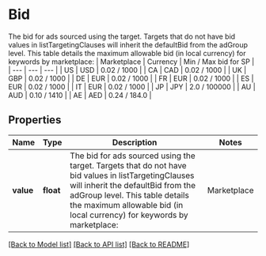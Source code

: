 # Bid

The bid for ads sourced using the target. Targets that do not have bid values in listTargetingClauses will inherit the defaultBid from the adGroup level. This table details the maximum allowable bid (in local currency) for keywords by marketplace: | Marketplace | Currency | Min / Max bid for SP | | --- | --- | --- | | US | USD | 0.02 / 1000 | | CA | CAD | 0.02 / 1000 | | UK | GBP | 0.02 / 1000 | | DE | EUR | 0.02 / 1000 | | FR | EUR | 0.02 / 1000 | | ES | EUR | 0.02 / 1000 | | IT | EUR | 0.02 / 1000 | | JP | JPY | 2.0 / 100000 | | AU | AUD | 0.10 / 1410 | | AE | AED | 0.24 / 184.0 |

## Properties
Name | Type | Description | Notes
------------ | ------------- | ------------- | -------------
**value** | **float** | The bid for ads sourced using the target. Targets that do not have bid values in listTargetingClauses will inherit the defaultBid from the adGroup level. This table details the maximum allowable bid (in local currency) for keywords by marketplace: | Marketplace | Currency | Min / Max bid for SP | | --- | --- | --- | | US | USD | 0.02 / 1000 | | CA | CAD | 0.02 / 1000 | | UK | GBP | 0.02 / 1000 | | DE | EUR | 0.02 / 1000 | | FR | EUR | 0.02 / 1000 | | ES | EUR | 0.02 / 1000 | | IT | EUR | 0.02 / 1000 | | JP | JPY | 2.0 / 100000 | | AU | AUD | 0.10 / 1410 | | AE | AED | 0.24 / 184.0 | | 

[[Back to Model list]](../README.md#documentation-for-models) [[Back to API list]](../README.md#documentation-for-api-endpoints) [[Back to README]](../README.md)



